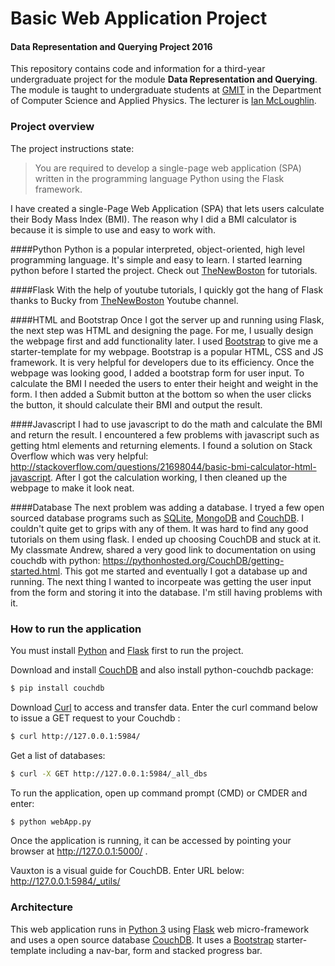 # Basic Web Application Project
#### Data Representation and Querying Project 2016

This repository contains code and information for a third-year undergraduate project for the module **Data Representation and Querying**.
The module is taught to undergraduate students at [GMIT](http://www.gmit.ie) in the Department of Computer Science and Applied Physics.
The lecturer is [Ian McLoughlin](https://ianmcloughlin.github.io).

### Project overview
The project instructions state:

>You are required to develop a single-page web application (SPA) written in the programming language Python using the Flask framework.

I have created a single-Page Web Application (SPA) that lets users calculate their Body Mass Index (BMI). The reason why I did a BMI calculator is because it is simple to use and easy to work with.

####Python 
Python is a popular interpreted, object-oriented, high level programming language. It's simple and easy to learn. I started learning python before I started the project. Check out [TheNewBoston](https://www.youtube.com/playlist?list=PL6gx4Cwl9DGAcbMi1sH6oAMk4JHw91mC_) for tutorials. 

####Flask
With the help of youtube tutorials, I quickly got the hang of Flask thanks to Bucky from [TheNewBoston](https://www.youtube.com/playlist?list=PL6gx4Cwl9DGDi9F_slcQK7knjtO8TUvUs) Youtube channel. 

####HTML and Bootstrap
Once I got the server up and running using Flask, the next step was HTML and designing the page. For me, I usually design the webpage first and add functionality later. I used [Bootstrap](http://getbootstrap.com/) to give me a starter-template for my webpage. Bootstrap is a popular HTML, CSS and JS framework. It is very helpful for developers due to its efficiency. Once the webpage was looking good, I added a bootstrap form for user input. To calculate the BMI I needed the users to enter their height and weight in the form. I then added a Submit button at the bottom so when the user clicks the button, it should calculate their BMI and output the result. 

####Javascript
I had to use javascript to do the math and calculate the BMI and return the result. I encountered a few problems with javascript such as getting html elements and returning elements. I found a solution on Stack Overflow which was very helpful:  http://stackoverflow.com/questions/21698044/basic-bmi-calculator-html-javascript. After I got the calculation working, I then cleaned up the webpage to make it look neat. 

####Database
The next problem was adding a database. I tryed a few open sourced database programs such as [SQLite](https://sqlite.org/), [MongoDB](https://www.mongodb.com/) and [CouchDB](http://couchdb.apache.org/). I couldn't quite get to grips with any of them. It was hard to find any good tutorials on them using flask. I ended up choosing CouchDB and stuck at it. My classmate Andrew, shared a very good link to documentation on using couchdb with python: https://pythonhosted.org/CouchDB/getting-started.html. This got me started and eventually I got a database up and running. The next thing I wanted to incorpeate was getting the user input from the form and storing it into the database. I'm still having problems with it.

### How to run the application
You must install [Python](https://www.python.org/) and [Flask](http://flask.pocoo.org/) first to run the project.

Download and install [CouchDB](http://couchdb.apache.org/) and also install python-couchdb package:
```bash
$ pip install couchdb
```
Download [Curl](https://curl.haxx.se/) to access and transfer data. Enter the curl command below to issue a GET request to your Couchdb :
```bash
$ curl http://127.0.0.1:5984/
```
Get a list of databases:
```bash
$ curl -X GET http://127.0.0.1:5984/_all_dbs
```
To run the application, open up command prompt (CMD) or CMDER and enter:
```bash
$ python webApp.py
```


Once the application is running, it can be accessed by pointing your browser at http://127.0.0.1:5000/ .

Vauxton is a visual guide for CouchDB. Enter URL below:
http://127.0.0.1:5984/_utils/



### Architecture
This web application runs in [Python 3](https://www.python.org/) using [Flask](http://flask.pocoo.org/) web micro-framework and uses a open source database [CouchDB](http://couchdb.apache.org/). It uses a [Bootstrap](http://getbootstrap.com/) starter-template including a nav-bar, form and stacked progress bar. 

